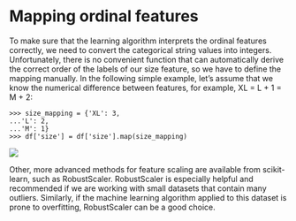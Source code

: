 # Mapping ordinal features
To make sure that the learning algorithm interprets the ordinal features correctly, we need to convert the categorical string values into integers. Unfortunately, there is no convenient function that can automatically derive the correct order of the labels of our size feature, so we have to define the mapping manually. In the following simple example, let’s assume that we know the numerical difference 
between features, for example, XL = L + 1 = M + 2:
```
>>> size_mapping = {'XL': 3,
...'L': 2,
...'M': 1}
>>> df['size'] = df['size'].map(size_mapping)
```

![](https://i.imgur.com/tTWu4SX.png)





Other, more advanced methods for feature scaling are available from scikit-learn, such as RobustScaler. RobustScaler is especially helpful and recommended if we are working with small datasets that contain many outliers. Similarly, if the machine learning algorithm applied to this dataset is prone to overfitting, RobustScaler can be a good choice.